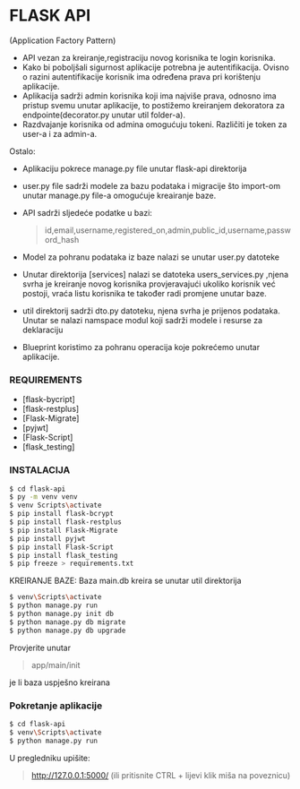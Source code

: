 # FLASK API
(Application Factory Pattern)
- API vezan za kreiranje,registraciju novog korisnika te login korisnika.
- Kako bi poboljšali sigurnost aplikacije potrebna je autentifikacija. Ovisno o razini autentifikacije korisnik ima određena prava pri korištenju aplikacije. 
- Aplikacija sadrži admin korisnika koji ima najviše prava, odnosno ima pristup svemu unutar aplikacije, to postižemo kreiranjem dekoratora za endpointe(decorator.py unutar util folder-a).
- Razdvajanje korisnika od admina omogućuju tokeni. Različiti je token za user-a i za admin-a.

Ostalo:
- Aplikaciju pokrece manage.py file unutar flask-api direktorija
- user.py file sadrži modele za bazu podataka i migracije što import-om unutar manage.py file-a omogućuje kreairanje baze.
- API sadrži sljedeće podatke u bazi:
  >id,email,username,registered_on,admin,public_id,username,password_hash
  
- Model za pohranu podataka iz baze nalazi se unutar user.py datoteke
- Unutar direktorija [services] nalazi se datoteka users_services.py ,njena svrha je kreiranje novog korisnika provjeravajući ukoliko korisnik već postoji, vraća listu korisnika te također radi promjene unutar baze.
- util direktorij sadrži dto.py datoteku, njena svrha je prijenos podataka.
  Unutar se nalazi namspace modul koji sadrži modele i resurse za deklaraciju
- Blueprint koristimo za pohranu operacija koje pokrećemo unutar aplikacije.



### REQUIREMENTS



* [flask-bycript] 
* [flask-restplus] 
* [Flask-Migrate] 
* [pyjwt] 
* [Flask-Script] 
* [flask_testing] 

### INSTALACIJA

```sh
$ cd flask-api
$ py -m venv venv
$ venv Scripts\activate
$ pip install flask-bcrypt
$ pip install flask-restplus
$ pip install Flask-Migrate
$ pip install pyjwt
$ pip install Flask-Script
$ pip install flask_testing
$ pip freeze > requirements.txt
```

KREIRANJE BAZE:
Baza main.db kreira se unutar util direktorija
```sh
$ venv\Scripts\activate
$ python manage.py run
$ python manage.py init db
$ python manage.py db migrate
$ python manage.py db upgrade
```
Provjerite unutar
> app/main/init 

je li baza uspješno kreirana
### Pokretanje aplikacije

```sh
$ cd flask-api
$ venv\Scripts\activate
$ python manage.py run
```
U pregledniku upišite:
> http://127.0.0.1:5000/ (ili pritisnite CTRL + lijevi klik miša na poveznicu)


